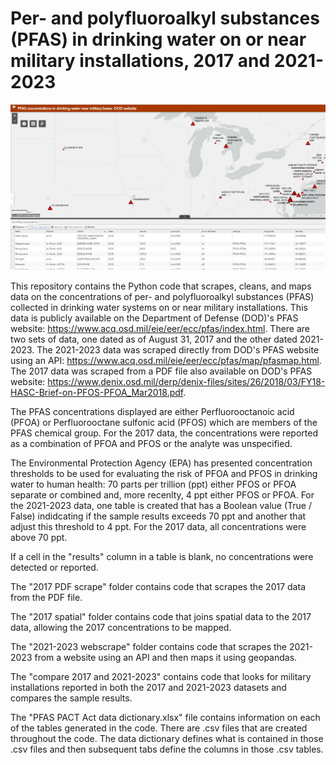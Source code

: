 <h1>Per- and polyfluoroalkyl substances (PFAS) in drinking water on or near military installations, 2017 and 2021-2023</h1>

<img src= 'https://github.com/department-of-veterans-affairs/DAPM-PFAS-PACT-ACT/blob/main/map%202018%20image.JPG'>


This repository contains the Python code that scrapes, cleans, and maps data on the concentrations of per- and polyfluoroalkyl substances (PFAS) collected in drinking water systems on or near military installations. This data is publicly available on the Department of Defense (DOD)'s PFAS website: https://www.acq.osd.mil/eie/eer/ecc/pfas/index.html. There are two sets of data, one dated as of August 31, 2017 and the other dated 2021-2023. The 2021-2023 data was scraped directly from DOD's PFAS website using an API: https://www.acq.osd.mil/eie/eer/ecc/pfas/map/pfasmap.html. The 2017 data was scraped from a PDF file also available on DOD's PFAS website: https://www.denix.osd.mil/derp/denix-files/sites/26/2018/03/FY18-HASC-Brief-on-PFOS-PFOA_Mar2018.pdf.

The PFAS concentrations displayed are either Perfluorooctanoic acid (PFOA) or Perfluorooctane sulfonic acid (PFOS) which are members of the PFAS chemical group. For the 2017 data, the concentrations were reported as a combination of PFOA and PFOS or the analyte was unspecified.

The Environmental Protection Agency (EPA) has presented concentration thresholds to be used for evaluating the risk of PFOA and PFOS in drinking water to human health: 70 parts per trillion (ppt) either PFOS or PFOA separate or combined and, more recenlty, 4 ppt either PFOS or PFOA. For the 2021-2023 data, one table is created that has a Boolean value (True / False) indidcating if the sample results exceeds 70 ppt and another that adjust this threshold to 4 ppt. For the 2017 data, all concentrations were above 70 ppt. 
 
If a cell in the "results" column in a table is blank, no concentrations were detected or reported. 

The "2017 PDF scrape" folder contains code that scrapes the 2017 data from the PDF file. 

The "2017 spatial" folder contains code that joins spatial data to the 2017 data, allowing the 2017 concentrations to be mapped. 

The "2021-2023 webscrape" folder contains code that scrapes the 2021-2023 from a website using an API and then maps it using geopandas. 

The "compare 2017 and 2021-2023" contains code that looks for military installations reported in both the 2017 and 2021-2023 datasets and compares the sample results. 


The "PFAS PACT Act data dictionary.xlsx" file contains information on each of the tables generated in the code. There are .csv files that are created throughout the code. The data dictionary defines what is contained in those .csv files and then subsequent tabs define the columns in those .csv tables. 

